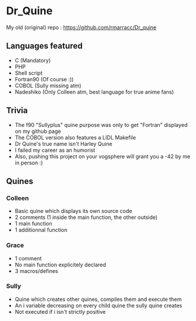 # Dr_Quine

My old (original) repo : https://github.com/rmarracc/Dr_quine

## Languages featured

- C (Mandatory)
- PHP
- Shell script
- Fortran90 (Of course :))
- COBOL (Sully missing atm)
- Nadeshiko (Only Colleen atm, best language for true anime fans)

## Trivia

- The f90 "Sullyplus" quine purpose was only to get "Fortran" displayed on my github page
- The COBOL version also features a LIDL Makefile
- Dr Quine's true name isn't Harley Quine
- I failed my career as an humorist
- Also, pushing this project on your vogsphere will grant you a -42 by me in person :)

## Quines

### Colleen

- Basic quine which displays its own source code
- 2 comments (1 inside the main function, the other outside)
- 1 main function
- 1 additionnal function

### Grace

- 1 comment
- No main function explicitely declared
- 3 macros/defines

### Sully

- Quine which creates other quines, compiles them and execute them
- An i variable decreasing on every child quine the sully quine creates
- Not executed if i isn't strictly positive
